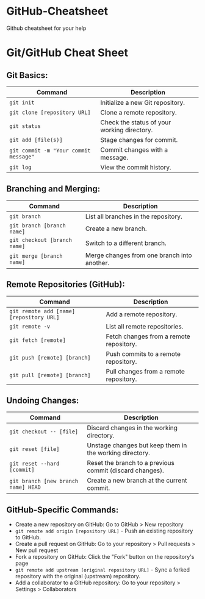 # GitHub-Cheatsheet
Github cheatsheet for your help
<!DOCTYPE html>
<html>
<head>
  <meta charset="UTF-8">
  <title>Git/GitHub Cheat Sheet</title>
</head>
<body>
  <h1>Git/GitHub Cheat Sheet</h1>

  <h2>Git Basics:</h2>
  <table>
    <thead>
      <tr>
        <th>Command</th>
        <th>Description</th>
      </tr>
    </thead>
    <tbody>
      <tr>
        <td><code>git init</code></td>
        <td>Initialize a new Git repository.</td>
      </tr>
      <tr>
        <td><code>git clone [repository URL]</code></td>
        <td>Clone a remote repository.</td>
      </tr>
      <tr>
        <td><code>git status</code></td>
        <td>Check the status of your working directory.</td>
      </tr>
      <tr>
        <td><code>git add [file(s)]</code></td>
        <td>Stage changes for commit.</td>
      </tr>
      <tr>
        <td><code>git commit -m "Your commit message"</code></td>
        <td>Commit changes with a message.</td>
      </tr>
      <tr>
        <td><code>git log</code></td>
        <td>View the commit history.</td>
      </tr>
    </tbody>
  </table>

  <h2>Branching and Merging:</h2>
  <table>
    <thead>
      <tr>
        <th>Command</th>
        <th>Description</th>
      </tr>
    </thead>
    <tbody>
      <tr>
        <td><code>git branch</code></td>
        <td>List all branches in the repository.</td>
      </tr>
      <tr>
        <td><code>git branch [branch name]</code></td>
        <td>Create a new branch.</td>
      </tr>
      <tr>
        <td><code>git checkout [branch name]</code></td>
        <td>Switch to a different branch.</td>
      </tr>
      <tr>
        <td><code>git merge [branch name]</code></td>
        <td>Merge changes from one branch into another.</td>
      </tr>
    </tbody>
  </table>

  <h2>Remote Repositories (GitHub):</h2>
  <table>
    <thead>
      <tr>
        <th>Command</th>
        <th>Description</th>
      </tr>
    </thead>
    <tbody>
      <tr>
        <td><code>git remote add [name] [repository URL]</code></td>
        <td>Add a remote repository.</td>
      </tr>
      <tr>
        <td><code>git remote -v</code></td>
        <td>List all remote repositories.</td>
      </tr>
      <tr>
        <td><code>git fetch [remote]</code></td>
        <td>Fetch changes from a remote repository.</td>
      </tr>
      <tr>
        <td><code>git push [remote] [branch]</code></td>
        <td>Push commits to a remote repository.</td>
      </tr>
      <tr>
        <td><code>git pull [remote] [branch]</code></td>
        <td>Pull changes from a remote repository.</td>
      </tr>
    </tbody>
  </table>

  <h2>Undoing Changes:</h2>
  <table>
    <thead>
      <tr>
        <th>Command</th>
        <th>Description</th>
      </tr>
    </thead>
    <tbody>
      <tr>
        <td><code>git checkout -- [file]</code></td>
        <td>Discard changes in the working directory.</td>
      </tr>
      <tr>
        <td><code>git reset [file]</code></td>
        <td>Unstage changes but keep them in the working directory.</td>
      </tr>
      <tr>
        <td><code>git reset --hard [commit]</code></td>
        <td>Reset the branch to a previous commit (discard changes).</td>
      </tr>
      <tr>
        <td><code>git branch [new branch name] HEAD</code></td>
        <td>Create a new branch at the current commit.</td>
      </tr>
    </tbody>
  </table>

  <h2>GitHub-Specific Commands:</h2>
  <ul>
    <li>Create a new repository on GitHub: Go to GitHub > New repository</li>
    <li><code>git remote add origin [repository URL]</code> - Push an existing repository to GitHub.</li>
    <li>Create a pull request on GitHub: Go to your repository > Pull requests > New pull request</li>
    <li>Fork a repository on GitHub: Click the "Fork" button on the repository's page</li>
    <li><code>git remote add upstream [original repository URL]</code> - Sync a forked repository with the original (upstream) repository.</li>
    <li>Add a collaborator to a GitHub repository: Go to your repository > Settings > Collaborators</li>
  </ul>
</body>
</html>



